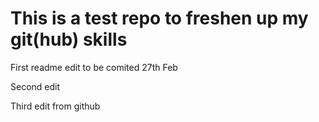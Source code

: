 # This is a test repo to freshen up my git(hub) skills

First readme edit to be comited 27th Feb

Second edit

Third edit from github
